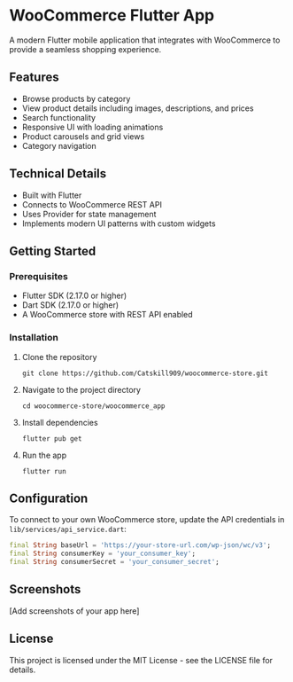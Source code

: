 # WooCommerce Flutter App

A modern Flutter mobile application that integrates with WooCommerce to provide a seamless shopping experience.

## Features

- Browse products by category
- View product details including images, descriptions, and prices
- Search functionality
- Responsive UI with loading animations
- Product carousels and grid views
- Category navigation

## Technical Details

- Built with Flutter
- Connects to WooCommerce REST API
- Uses Provider for state management
- Implements modern UI patterns with custom widgets

## Getting Started

### Prerequisites

- Flutter SDK (2.17.0 or higher)
- Dart SDK (2.17.0 or higher)
- A WooCommerce store with REST API enabled

### Installation

1. Clone the repository
   ```
   git clone https://github.com/Catskill909/woocommerce-store.git
   ```

2. Navigate to the project directory
   ```
   cd woocommerce-store/woocommerce_app
   ```

3. Install dependencies
   ```
   flutter pub get
   ```

4. Run the app
   ```
   flutter run
   ```

## Configuration

To connect to your own WooCommerce store, update the API credentials in `lib/services/api_service.dart`:

```dart
final String baseUrl = 'https://your-store-url.com/wp-json/wc/v3';
final String consumerKey = 'your_consumer_key';
final String consumerSecret = 'your_consumer_secret';
```

## Screenshots

[Add screenshots of your app here]

## License

This project is licensed under the MIT License - see the LICENSE file for details.
